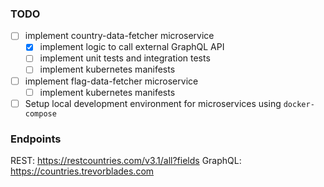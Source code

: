 

### TODO

* [ ] implement country-data-fetcher microservice
  * [x] implement logic to call external GraphQL API
  * [ ] implement unit tests and integration tests
  * [ ] implement kubernetes manifests
* [ ] implement flag-data-fetcher microservice
  * [ ] implement kubernetes manifests
* [ ] Setup local development environment for microservices using `docker-compose`

### Endpoints
REST: https://restcountries.com/v3.1/all?fields
GraphQL: https://countries.trevorblades.com
